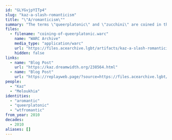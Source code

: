 ```yaml
---
id: "GLYGvjpYITp4"
slug: "kaz-a-slash-romanticism"
title: "\"A/romanticism\""
summary: "The terms \"queerplatonic\" and \"zucchini\" are coined in the comments of a blog post on aromanticism"
files:
  - filename: "coining-of-queerplatonic.warc"
    name: "WARC Archive"
    media_type: "application/warc"
    url: "https://files.acearchive.lgbt/artifacts/kaz-a-slash-romanticism/coining-of-queerplatonic.warc"
    hidden: false
links:
  - name: "Blog Post"
    url: "https://kaz.dreamwidth.org/238564.html"
  - name: "Blog Post"
    url: "https://replayweb.page/?source=https://files.acearchive.lgbt/artifacts/kaz-a-slash-romanticism/coining-of-queerplatonic.warc#view=resources&urlSearchType=prefix&url=https%3A%2F%2Fkaz.dreamwidth.org%2F238564.html"
people:
  - "Kaz"
  - "Meloukhia"
identities:
  - "aromantic"
  - "queerplatonic"
  - "wtfromantic"
from_year: 2010
decades:
  - 2010
aliases: []
---
```

